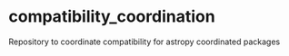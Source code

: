 # compatibility_coordination
Repository to coordinate compatibility for astropy coordinated packages
